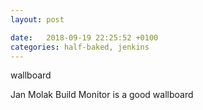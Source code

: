 ```yaml
---
layout: post

date:   2018-09-19 22:25:52 +0100
categories: half-baked, jenkins
---
```

wallboard

Jan Molak Build Monitor is a good wallboard
